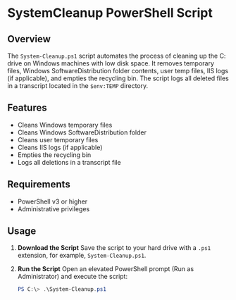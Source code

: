 # SystemCleanup PowerShell Script

## Overview
The `System-Cleanup.ps1` script automates the process of cleaning up the C: drive on Windows machines with low disk space. It removes temporary files, Windows SoftwareDistribution folder contents, user temp files, IIS logs (if applicable), and empties the recycling bin. The script logs all deleted files in a transcript located in the `$env:TEMP` directory.

## Features
- Cleans Windows temporary files
- Cleans Windows SoftwareDistribution folder
- Cleans user temporary files
- Cleans IIS logs (if applicable)
- Empties the recycling bin
- Logs all deletions in a transcript file

## Requirements
- PowerShell v3 or higher
- Administrative privileges

## Usage
1. **Download the Script**
   Save the script to your hard drive with a `.ps1` extension, for example, `System-Cleanup.ps1`.

2. **Run the Script**
   Open an elevated PowerShell prompt (Run as Administrator) and execute the script:
   ```powershell
   PS C:\> .\System-Cleanup.ps1
